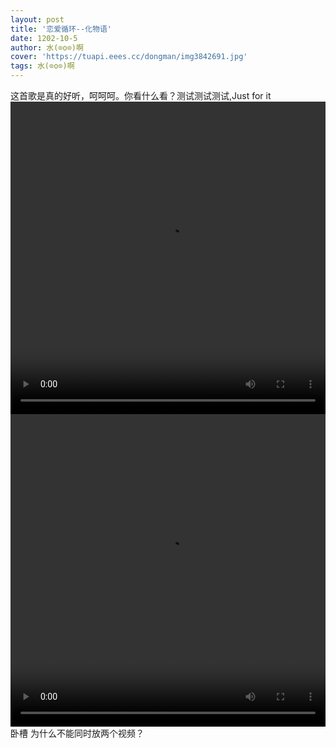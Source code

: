 ```yaml
---
layout: post
title: '恋爱循环--化物语'
date: 1202-10-5
author: 水(⊙o⊙)啊
cover: 'https://tuapi.eees.cc/dongman/img3842691.jpg'
tags: 水(⊙o⊙)啊
---
```

这首歌是真的好听，呵呵呵。你看什么看？测试测试测试,Just for it
 <video width="100%" height="500px" controls="controls" autoplay="autoplay">
  <source src="https://cn-jsnj-gd-bcache-04.bilivideo.com/upgcxcode/71/70/6657071/6657071_da3-1-16.mp4?e=ig8euxZM2rNcNbRVhwdVhwdlhWdVhwdVhoNvNC8BqJIzNbfq9rVEuxTEnE8L5F6VnEsSTx0vkX8fqJeYTj_lta53NCM=&uipk=5&nbs=1&deadline=1633006338&gen=playurlv2&os=bcache&oi=2073480757&trid=000051e6d3d1f5a445cab934ac34b039b83dh&platform=html5&upsig=81bce4123faf1cf11a9c2e1cbe39072f&uparams=e,uipk,nbs,deadline,gen,os,oi,trid,platform&cdnid=2293&mid=0&bvc=vod&nettype=0&logo=80000000" type="video/mp4" />
   </video>
     <video width="100%" height="500px" controls="controls" autoplay="autoplay">
  <source src="https://1251316161.vod2.myqcloud.com/007a649dvodcq1251316161/28e863295285890807933354104/Lfh4n7JSgjsA.mp4" type="video/mp4" />
   </video>
卧槽
为什么不能同时放两个视频？
